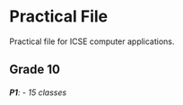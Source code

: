# Practical File
Practical file for ICSE computer applications.

## __Grade 10__
###### **P1**:    - 15 classes

